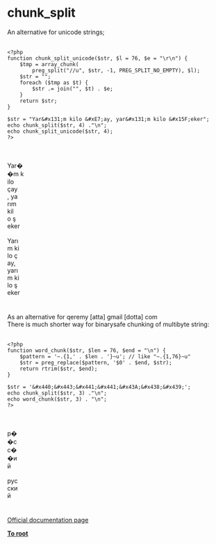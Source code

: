# chunk_split



An alternative for unicode strings;<br><br>

```
<?php
function chunk_split_unicode($str, $l = 76, $e = "\r\n") {
    $tmp = array_chunk(
        preg_split("//u", $str, -1, PREG_SPLIT_NO_EMPTY), $l);
    $str = "";
    foreach ($tmp as $t) {
        $str .= join("", $t) . $e;
    }
    return $str;
}

$str = "Yar&#x131;m kilo &#xE7;ay, yar&#x131;m kilo &#x15F;eker";
echo chunk_split($str, 4) ."\n";
echo chunk_split_unicode($str, 4);
?>
```
<br><br>Yar&#xFFFD;<br>&#xFFFD;m k<br>ilo <br>&#xE7;ay<br>, ya<br>r&#x131;m<br> kil<br>o &#x15F;<br>eker<br><br>Yar&#x131;<br>m ki<br>lo &#xE7;<br>ay, <br>yar&#x131;<br>m ki<br>lo &#x15F;<br>eker  

#

As an alternative for  qeremy [atta] gmail [dotta] com<br>There is much shorter way for binarysafe chunking of multibyte string:<br><br>

```
<?php
function word_chunk($str, $len = 76, $end = "\n") {
    $pattern = '~.{1,' . $len . '}~u'; // like "~.{1,76}~u"
    $str = preg_replace($pattern, '$0' . $end, $str);
    return rtrim($str, $end);
}

$str = '&#x440;&#x443;&#x441;&#x441;&#x43A;&#x438;&#x439;';
echo chunk_split($str, 3) ."\n";
echo word_chunk($str, 3) . "\n";
?>
```
<br><br>&#x440;&#xFFFD;<br>&#xFFFD;&#x441;<br>&#x441;&#xFFFD;<br>&#xFFFD;&#x438;<br>&#x439;<br><br>&#x440;&#x443;&#x441;<br>&#x441;&#x43A;&#x438;<br>&#x439;  

#

[Official documentation page](https://www.php.net/manual/en/function.chunk-split.php)

**[To root](/README.md)**